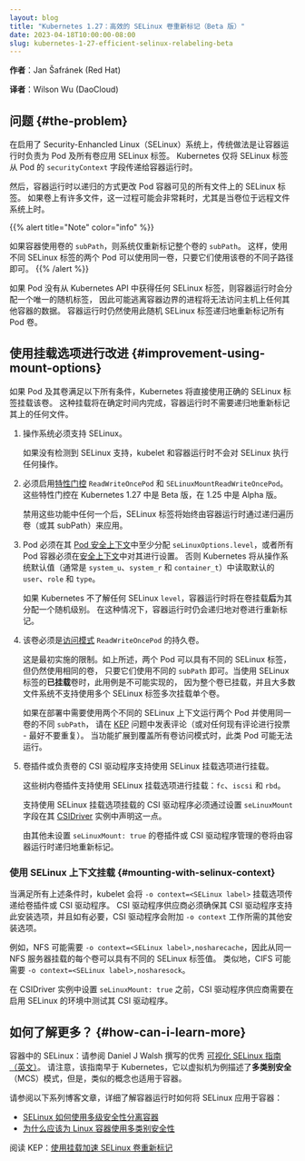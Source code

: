```yaml
---
layout: blog
title: "Kubernetes 1.27：高效的 SELinux 卷重新标记（Beta 版）"
date: 2023-04-18T10:00:00-08:00
slug: kubernetes-1-27-efficient-selinux-relabeling-beta
---
```


<!--
layout: blog
title: "Kubernetes 1.27: Efficient SELinux volume relabeling (Beta)"
date: 2023-04-18T10:00:00-08:00
slug: kubernetes-1-27-efficient-selinux-relabeling-beta
-->

**作者**：Jan Šafránek (Red Hat)
<!--
**Author:** Jan Šafránek (Red Hat)
-->

**译者**：Wilson Wu (DaoCloud)

<!--
## The problem
-->
## 问题 {#the-problem}

<!--
On Linux with Security-Enhanced Linux (SELinux) enabled, it's traditionally the container runtime that applies SELinux labels to a Pod and all its volumes. Kubernetes only passes the SELinux label from a Pod's `securityContext` fields to the container runtime.
-->
在启用了 Security-Enhancled Linux（SELinux）系统上，传统做法是让容器运行时负责为
Pod 及所有卷应用 SELinux 标签。
Kubernetes 仅将 SELinux 标签从 Pod 的 `securityContext` 字段传递给容器运行时。

<!--
The container runtime then recursively changes SELinux label on all files that are visible to the Pod's containers. This can be time-consuming if there are many files on the volume, especially when the volume is on a remote filesystem.
-->
然后，容器运行时以递归的方式更改 Pod 容器可见的所有文件上的 SELinux 标签。
如果卷上有许多文件，这一过程可能会非常耗时，尤其是当卷位于远程文件系统上时。

{{% alert title="Note" color="info" %}}
<!--
If a container uses `subPath` of a volume, only that `subPath` of the whole volume is relabeled. This allows two pods that have two different SELinux labels to use the same volume, as long as they use different subpaths of it.
-->
如果容器使用卷的 `subPath`，则系统仅重新标记整个卷的 `subPath`。
这样，使用不同 SELinux 标签的两个 Pod 可以使用同一卷，只要它们使用该卷的不同子路径即可。
{{% /alert %}}

<!--
If a Pod does not have any SELinux label assigned in Kubernetes API, the container runtime assigns a unique random one, so a process that potentially escapes the container boundary cannot access data of any other container on the host. The container runtime still recursively relabels all pod volumes with this random SELinux label.
-->
如果 Pod 没有从 Kubernetes API 中获得任何 SELinux 标签，则容器运行时会分配一个唯一的随机标签，
因此可能逃离容器边界的进程将无法访问主机上任何其他容器的数据。
容器运行时仍然使用此随机 SELinux 标签递归地重新标记所有 Pod 卷。

<!--
## Improvement using mount options
-->
## 使用挂载选项进行改进 {#improvement-using-mount-options}

<!--
If a Pod and its volume meet **all** of the following conditions, Kubernetes will _mount_ the volume directly with the right SELinux label. Such mount will happen in a constant time and the container runtime will not need to recursively relabel any files on it.
-->
如果 Pod 及其卷满足以下所有条件，Kubernetes 将直接使用正确的 SELinux 标签挂载该卷。
这种挂载将在确定时间内完成，容器运行时不需要递归地重新标记其上的任何文件。

<!--
1. The operating system must support SELinux.

   Without SELinux support detected, kubelet and the container runtime do not do anything with regard to SELinux.
-->
1. 操作系统必须支持 SELinux。

   如果没有检测到 SELinux 支持，kubelet 和容器运行时不会对 SELinux 执行任何操作。

<!--
1. The [feature gates](/docs/reference/command-line-tools-reference/feature-gates/) `ReadWriteOncePod` and `SELinuxMountReadWriteOncePod` must be enabled. These feature gates are Beta in Kubernetes 1.27 and Alpha in 1.25.

   With any of these feature gates disabled, SELinux labels will be always applied by the container runtime by a recursive walk through the volume (or its subPaths).
-->
2. 必须启用[特性门控](/zh-cn/docs/reference/command-line-tools-reference/feature-gates/)
   `ReadWriteOncePod` 和 `SELinuxMountReadWriteOncePod`。这些特性门控在 Kubernetes 1.27 中是 Beta 版，在 1.25 中是 Alpha 版。

   禁用这些功能中任何一个后，SELinux 标签将始终由容器运行时通过递归遍历卷（或其 subPath）来应用。

<!--
1. The Pod must have at least `seLinuxOptions.level` assigned in its [Pod Security Context](/docs/reference/kubernetes-api/workload-resources/pod-v1/#security-context) or all Pod containers must have it set in their [Security Contexts](/docs/reference/kubernetes-api/workload-resources/pod-v1/#security-context-1). Kubernetes will read the default `user`, `role` and `type` from the operating system defaults (typically `system_u`, `system_r` and `container_t`).

   Without Kubernetes knowing at least the SELinux `level`, the container runtime will assign a random one _after_ the volumes are mounted. The container runtime will still relabel the volumes recursively in that case.
-->
3. Pod 必须在其 [Pod 安全上下文](/zh-cn/docs/reference/kubernetes-api/workload-resources/pod-v1/#security-context)中至少分配
   `seLinuxOptions.level`，或者所有 Pod 容器必须在[安全上下文](/zh-cn/docs/reference/kubernetes-api/workload-resources/pod-v1/#security-context-1)中对其进行设置。
   否则 Kubernetes 将从操作系统默认值（通常是 `system_u`、`system_r` 和 `container_t`）中读取默认的 `user`、`role` 和 `type`。

   如果 Kubernetes 不了解任何 SELinux `level`，容器运行时将在卷挂载**后**为其分配一个随机级别。
   在这种情况下，容器运行时仍会递归地对卷进行重新标记。

<!--
1. The volume must be a Persistent Volume with [Access Mode](/docs/concepts/storage/persistent-volumes/#access-modes) `ReadWriteOncePod`.

   This is a limitation of the initial implementation. As described above, two Pods can have a different SELinux label and still use the same volume, as long as they use a different `subPath` of it. This use case is not possible when the volumes are _mounted_ with the SELinux label, because the whole volume is mounted and most filesystems don't support mounting a single volume multiple times with multiple SELinux labels.

   If running two Pods with two different SELinux contexts and using different `subPaths` of the same volume is necessary in your deployments, please comment in the [KEP](https://github.com/kubernetes/enhancements/issues/1710) issue (or upvote any existing comment - it's best not to duplicate). Such pods may not run when the feature is extended to cover all volume access modes.
-->
4. 该卷必须是[访问模式](/zh-cn/docs/concepts/storage/persistent-volumes/#access-modes) `ReadWriteOncePod` 的持久卷。

   这是最初实施的限制。如上所述，两个 Pod 可以具有不同的 SELinux 标签，但仍然使用相同的卷，
   只要它们使用不同的 `subPath` 即可。当使用 SELinux 标签的**已挂载**卷时，此用例是不可能实现的，
   因为整个卷已挂载，并且大多数文件系统不支持使用多个 SELinux 标签多次挂载单个卷。

   如果在部署中需要使用两个不同的 SELinux 上下文运行两个 Pod 并使用同一卷的不同 `subPath`，
   请在 [KEP](https://github.com/kubernetes/enhancements/issues/1710) 问题中发表评论（或对任何现有评论进行投票 - 最好不要重复）。
   当功能扩展到覆盖所有卷访问模式时，此类 Pod 可能无法运行。

<!--
1. The volume plugin or the CSI driver responsible for the volume supports mounting with SELinux mount options.

   These in-tree volume plugins support mounting with SELinux mount options: `fc`, `iscsi`, and `rbd`.

   CSI drivers that support mounting with SELinux mount options must announce that in their [CSIDriver](/docs/reference/kubernetes-api/config-and-storage-resources/csi-driver-v1/) instance by setting `seLinuxMount` field.

   Volumes managed by other volume plugins or CSI drivers that don't set `seLinuxMount: true` will be recursively relabelled by the container runtime.
-->
5. 卷插件或负责卷的 CSI 驱动程序支持使用 SELinux 挂载选项进行挂载。

   这些树内卷插件支持使用 SELinux 挂载选项进行挂载：`fc`、`iscsi` 和 `rbd`。

   支持使用 SELinux 挂载选项挂载的 CSI 驱动程序必须通过设置 `seLinuxMount`
   字段在其 [CSIDriver](/zh-cn/docs/reference/kubernetes-api/config-and-storage-resources/csi-driver-v1/) 实例中声明这一点。

   由其他未设置 `seLinuxMount: true` 的卷插件或 CSI 驱动程序管理的卷将由容器运行时递归地重新标记。

<!--
### Mounting with SELinux context
-->
### 使用 SELinux 上下文挂载 {#mounting-with-selinux-context}

<!--
When all aforementioned conditions are met, kubelet will pass `-o context=<SELinux label>` mount option to the volume plugin or CSI driver. CSI driver vendors must ensure that this mount option is supported by their CSI driver and, if necessary, the CSI driver appends other mount options that are needed for `-o context` to work.
-->
当满足所有上述条件时，kubelet 会将 `-o context=<SELinux label>` 挂载选项传递给卷插件或 CSI 驱动程序。
CSI 驱动程序供应商必须确保其 CSI 驱动程序支持此安装选项，并且如有必要，CSI 驱动程序会附加 `-o context` 工作所需的其他安装选项。

<!--
For example, NFS may need `-o context=<SELinux label>,nosharecache`, so each volume mounted from the same NFS server can have a different SELinux label value. Similarly, CIFS may need `-o context=<SELinux label>,nosharesock`.
-->
例如，NFS 可能需要 `-o context=<SELinux label>,nosharecache`，因此从同一 NFS 服务器挂载的每个卷可以具有不同的 SELinux 标签值。
类似地，CIFS 可能需要 `-o context=<SELinux label>,nosharesock`。

<!--
It's up to the CSI driver vendor to test their CSI driver in a SELinux enabled environment before setting `seLinuxMount: true` in the CSIDriver instance.
-->
在 CSIDriver 实例中设置 `seLinuxMount: true` 之前，CSI 驱动程序供应商需要在启用 SELinux 的环境中测试其 CSI 驱动程序。

<!--
## How can I learn more?
-->
## 如何了解更多？ {#how-can-i-learn-more}

<!--
SELinux in containers: see excellent [visual SELinux guide](https://opensource.com/business/13/11/selinux-policy-guide) by Daniel J Walsh. Note that the guide is older than Kubernetes, it describes *Multi-Category Security* (MCS) mode using virtual machines as an example, however, a similar concept is used for containers.
-->
容器中的 SELinux：请参阅 Daniel J Walsh 撰写的优秀 [可视化 SELinux 指南（英文）](https://opensource.com/business/13/11/selinux-policy-guide)。
请注意，该指南早于 Kubernetes，它以虚拟机为例描述了**多类别安全**（MCS）模式，但是，类似的概念也适用于容器。

<!--
See a series of blog posts for details how exactly SELinux is applied to containers by container runtimes:
-->
请参阅以下系列博客文章，详细了解容器运行时如何将 SELinux 应用于容器：

<!--
* [How SELinux separates containers using Multi-Level Security](https://www.redhat.com/en/blog/how-selinux-separates-containers-using-multi-level-security)
* [Why you should be using Multi-Category Security for your Linux containers](https://www.redhat.com/en/blog/why-you-should-be-using-multi-category-security-your-linux-containers)
-->
* [SELinux 如何使用多级安全性分离容器](https://www.redhat.com/en/blog/how-selinux-separates-containers-using-multi-level-security)
* [为什么应该为 Linux 容器使用多类别安全性](https://www.redhat.com/en/blog/why-you-should-be-using-multi-category-security-your-linux-containers)

<!--
Read the KEP: [Speed up SELinux volume relabeling using mounts](https://github.com/kubernetes/enhancements/tree/master/keps/sig-storage/1710-selinux-relabeling)
-->
阅读 KEP：[使用挂载加速 SELinux 卷重新标记](https://github.com/kubernetes/enhancements/tree/master/keps/sig-storage/1710-selinux-relabeling)
